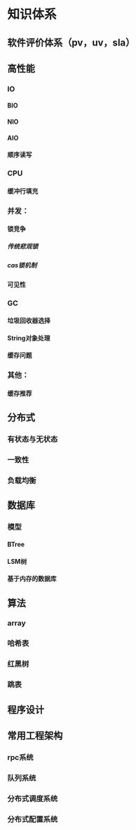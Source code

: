# 知识体系
## 软件评价体系（pv，uv，sla）
## 高性能
### IO
#### BIO
#### NIO
#### AIO
#### 顺序读写
### CPU
#### 缓冲行填充
### 并发：
#### 锁竞争
##### 传统悲观锁
##### cas锁机制
#### 可见性
### GC
#### 垃圾回收器选择
#### String对象处理
#### 缓存问题
### 其他：
#### 缓存推荐
## 分布式
### 有状态与无状态
### 一致性
### 负载均衡
## 数据库
### 模型
#### BTree
#### LSM树
#### 基于内存的数据库
## 算法
### array
### 哈希表
### 红黑树
### 跳表
## 程序设计
## 常用工程架构
### rpc系统
### 队列系统
### 分布式调度系统
### 分布式配置系统
